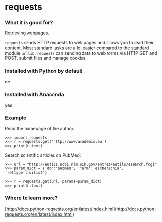 
# requests

### What it is good for?

Retrieving webpages.

`requests` sends HTTP requests to web pages and allows you to read their content. Most standard tasks are a lot easier compared to the standard module `urllib`. `requests` can sending data to web forms via HTTP GET and POST, submit files and manage cookies. 


### Installed with Python by default

no

### Installed with Anaconda

yes

### Example

Read the homepage of the author.

    >>> import requests
    >>> r = requests.get('http://www.academis.eu')
    >>> print(r.text)

Search scientific articles on PubMed:

    >>> url = "http://eutils.ncbi.nlm.nih.gov/entrez/eutils/esearch.fcgi"
    >>> param_dict = {'db':'pubmed', 'term':'escherichia', 'rettype':'uilist'}

    >>> r = requests.get(url, params=param_dict)
    >>> print(r.text)


### Where to learn more?

[http://docs.python-requests.org/en/latest/index.html](http://docs.python-requests.org/en/latest/index.html)
